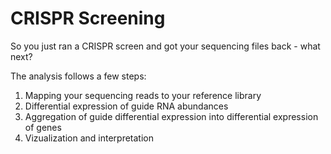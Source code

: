 # CRISPR Screening

So you just ran a CRISPR screen and got your sequencing files back - what next?

The analysis follows a few steps:

1. Mapping your sequencing reads to your reference library
2. Differential expression of guide RNA abundances
3. Aggregation of guide differential expression into differential expression of genes
4. Vizualization and interpretation
